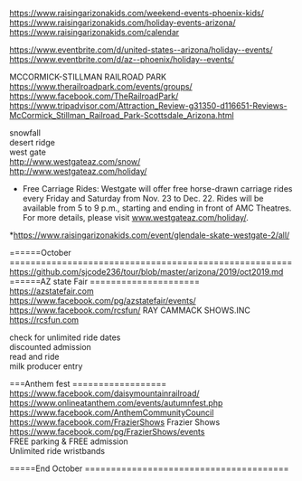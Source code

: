 




https://www.raisingarizonakids.com/weekend-events-phoenix-kids/    
https://www.raisingarizonakids.com/holiday-events-arizona/    
https://www.raisingarizonakids.com/calendar    
     
https://www.eventbrite.com/d/united-states--arizona/holiday--events/    
https://www.eventbrite.com/d/az--phoenix/holiday--events/    
     
     
 MCCORMICK-STILLMAN RAILROAD PARK        
https://www.therailroadpark.com/events/groups/     
https://www.facebook.com/TheRailroadPark/      
https://www.tripadvisor.com/Attraction_Review-g31350-d116651-Reviews-McCormick_Stillman_Railroad_Park-Scottsdale_Arizona.html    
    
     
                    
         
snowfall   
desert ridge   
west gate   
http://www.westgateaz.com/snow/   
http://www.westgateaz.com/holiday/   
* Free Carriage Rides: Westgate will offer free horse-drawn carriage rides every Friday and
Saturday from Nov. 23 to Dec. 22. Rides will be available from 5 to 9 p.m., starting and ending in
front of AMC Theatres. For more details, please visit www.westgateaz.com/holiday/.   

*https://www.raisingarizonakids.com/event/glendale-skate-westgate-2/all/    
     
======October ======================================================    
https://github.com/sjcode236/tour/blob/master/arizona/2019/oct2019.md     
======AZ state Fair =====================     
https://azstatefair.com     
https://www.facebook.com/pg/azstatefair/events/      
https://www.facebook.com/rcsfun/  RAY CAMMACK SHOWS.INC https://rcsfun.com   


check for unlimited ride dates   
discounted admission   
read and ride    
milk producer entry   

===Anthem fest ==================    
https://www.facebook.com/daisymountainrailroad/    
https://www.onlineatanthem.com/events/autumnfest.php     
https://www.facebook.com/AnthemCommunityCouncil     
https://www.facebook.com/FrazierShows   Frazier Shows   
https://www.facebook.com/pg/FrazierShows/events    
FREE parking & FREE admission  
Unlimited ride wristbands  



=====End October =======================================     

